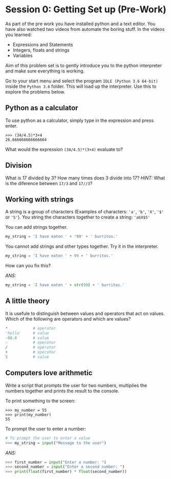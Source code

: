 # Session 0: Getting Set up (Pre-Work)

As part of the pre work you have installed python and a text editor. You have also watched two videos from automate the boring stuff. In the videos you learned:
- Expressions and Statements
- Integers, floats and strings
- Variables

Aim of this problem set is to gently introduce you to the python interpreter and make sure everything is working.

Go to your start menu and select the program `IDLE (Python 3.6 64-bit)` inside the `Python 3.6` folder. This will load up the interpreter. Use this to explore the problems below.

## Python as a calculator
To use python as a calculator, simply type in the expression and press enter.

```
>>> (34/4.5)*3+4
26.666666666666664
```

What would the expression `(34/4.5)*(3+4)` evaluate to?

## Division
What is 17 divided by 3?
How many times does 3 divide into 17?
*HINT:* What is the diference between `17/3` and `17//3`?

## Working with strings

A string is a group of characters (Examples of characters: `'a'`, `'b'`, `'X'`, `'$'` or `'5'`). You string the characters together to create a string: `'abX$5'`

You can add strings together.
```py
my_string = 'I have eaten ' + '99' + ' burritos.'
```

You cannot add strings and other types together. Try it in the interpreter.
```py
my_string = 'I have eaten ' + 99 + ' burritos.'
```

How can you fix this?

*ANS:*
```py
my_string = 'I have eaten ' + str(99) + ' burritos.'
```

## A little theory
It is usefule to distinguish between values and operators that act on values. Which of the following are operators and which are values?

```py
*           # operator
'hello'     # value
-88.8       # value
-           # operator
/           # operator
+           # operator
5           # value
```

## Computers love arithmetic
Write a script that prompts the user for two numbers, multiplies the numbers together and prints the result to the console.

To print something to the screen:
```
>>> my_number = 55
>>> print(my_number)
55
```

To prompt the user to enter a number:
```py
# To prompt the user to enter a value
>>> my_string = input("Message to the user")
```

*ANS:*
```py
>>> first_number = input("Enter a number: ")
>>> second_number = input("Enter a second number: ")
>>> print(float(first_number) * float(second_number))
```





